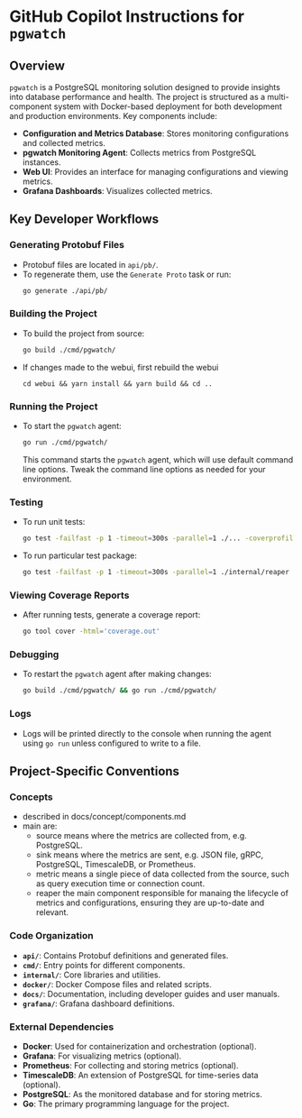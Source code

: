 # GitHub Copilot Instructions for `pgwatch`

## Overview
`pgwatch` is a PostgreSQL monitoring solution designed to provide insights into database performance and health. The project is structured as a multi-component system with Docker-based deployment for both development and production environments. Key components include:

- **Configuration and Metrics Database**: Stores monitoring configurations and collected metrics.
- **pgwatch Monitoring Agent**: Collects metrics from PostgreSQL instances.
- **Web UI**: Provides an interface for managing configurations and viewing metrics.
- **Grafana Dashboards**: Visualizes collected metrics.

## Key Developer Workflows

### Generating Protobuf Files
- Protobuf files are located in `api/pb/`.
- To regenerate them, use the `Generate Proto` task or run:
  ```bash
  go generate ./api/pb/
  ```

### Building the Project

- To build the project from source:
    ```bash
    go build ./cmd/pgwatch/
    ```

- If changes made to the webui, first rebuild the webui
    ```
    cd webui && yarn install && yarn build && cd ..
    ```

### Running the Project
- To start the `pgwatch` agent:
  ```bash
  go run ./cmd/pgwatch/
  ```
  This command starts the `pgwatch` agent, which will use default command line options.
  Tweak the command line options as needed for your environment.

### Testing
- To run unit tests:
  ```bash
  go test -failfast -p 1 -timeout=300s -parallel=1 ./... -coverprofile='coverage.out'
  ```

- To run particular test package:
  ```bash
  go test -failfast -p 1 -timeout=300s -parallel=1 ./internal/reaper -coverprofile='coverage.out'
  ```

### Viewing Coverage Reports
- After running tests, generate a coverage report:
  ```bash
  go tool cover -html='coverage.out'
  ```

### Debugging
- To restart the `pgwatch` agent after making changes:
  ```bash
  go build ./cmd/pgwatch/ && go run ./cmd/pgwatch/
  ```

### Logs
- Logs will be printed directly to the console when running the agent using `go run` unless configured to write to a file.

## Project-Specific Conventions

### Concepts
- described in docs/concept/components.md
- main are: 
    - source means where the metrics are collected from, e.g. PostgreSQL.
    - sink means where the metrics are sent, e.g. JSON file, gRPC, PostgreSQL, TimescaleDB, or Prometheus.
    - metric means a single piece of data collected from the source, such as query execution time or connection count.
    - reaper the main component responsible for manaing the lifecycle of metrics and configurations, ensuring they are up-to-date and relevant.

### Code Organization
- **`api/`**: Contains Protobuf definitions and generated files.
- **`cmd/`**: Entry points for different components.
- **`internal/`**: Core libraries and utilities.
- **`docker/`**: Docker Compose files and related scripts.
- **`docs/`**: Documentation, including developer guides and user manuals.
- **`grafana/`**: Grafana dashboard definitions.

### External Dependencies
- **Docker**: Used for containerization and orchestration (optional).
- **Grafana**: For visualizing metrics (optional).
- **Prometheus**: For collecting and storing metrics (optional).
- **TimescaleDB**: An extension of PostgreSQL for time-series data (optional).
- **PostgreSQL**: As the monitored database and for storing metrics.
- **Go**: The primary programming language for the project.
